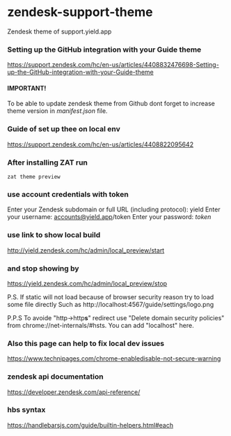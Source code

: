 # zendesk-support-theme
Zendesk theme of support.yield.app 

### Setting up the GitHub integration with your Guide theme
https://support.zendesk.com/hc/en-us/articles/4408832476698-Setting-up-the-GitHub-integration-with-your-Guide-theme

#### IMPORTANT!
To be able to update zendesk theme from Github dont forget to increase theme version in _manifest.json_ file.

### Guide of set up thee on local env
https://support.zendesk.com/hc/en-us/articles/4408822095642

### After installing ZAT run
`zat theme preview` 

### use account credentials with token
Enter your Zendesk subdomain or full URL (including protocol): yield
Enter your username: accounts@yield.app/token
Enter your password: _token_

### use link to show local build
http://yield.zendesk.com/hc/admin/local_preview/start

### and stop showing by
https://yield.zendesk.com/hc/admin/local_preview/stop

P.S. If static will not load because of browser security reason try to load some file directly
Such as http://localhost:4567/guide/settings/logo.png 

P.P.S To avoide "http->http**s**" redirect use "Delete domain security policies" from chrome://net-internals/#hsts. You can add "localhost" here.

### Also this page can help to fix local dev issues 
https://www.technipages.com/chrome-enabledisable-not-secure-warning

### zendesk api documentation 
https://developer.zendesk.com/api-reference/

### hbs syntax
https://handlebarsjs.com/guide/builtin-helpers.html#each